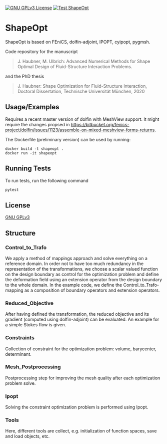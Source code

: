 [![GNU GPLv3 License](https://img.shields.io/badge/license-GNU_GPLv3-green?style=plastic)](https://choosealicense.com/licenses/gpl-3.0/)
[![Test ShapeOpt](https://github.com/JohannesHaubner/ShapeOpt/actions/workflows/docker-image.yml/badge.svg?style=plastic)](https://github.com/JohannesHaubner/ShapeOpt/actions/workflows/docker-image.yml)

# ShapeOpt

ShapeOpt is based on FEniCS, dolfin-adjoint, IPOPT, cyipopt, pygmsh.

Code repository for the manuscript

>J. Haubner, M. Ulbrich: Advanced Numerical Methods for Shape Optimal Design of Fluid-Structure Interaction Problems. 

and the PhD thesis

>J. Haubner: Shape Optimization for Fluid-Structure Interaction, Doctoral Dissertation, Technische Universität München, 2020

## Usage/Examples

Requires a recent master version of dolfin with MeshView support. It might require the changes propsed in https://bitbucket.org/fenics-project/dolfin/issues/1123/assemble-on-mixed-meshview-forms-returns.

The Dockerfile (preliminary version) can be used by running:
```
docker build -t shapeopt .
docker run -it shapeopt
```


## Running Tests

To run tests, run the following command

```bash
pytest
```
## License

[GNU GPLv3](https://choosealicense.com/licenses/gpl-3.0/)

## Structure

### Control_to_Trafo
We apply a method of mappings approach and solve everything on a reference domain. In order not to have too much 
redundancy in the representation of the transformations, we choose a scalar valued function on the design boundary 
as control for the optimization problem and define the deformation field using an extension operator from the design 
boundary to the whole domain. In the example code, we define the Control_to_Trafo-mapping as a composition of boundary
operators and extension operators.

### Reduced_Objective
After having defined the transformation, the reduced objective and its gradient (computed using dolfin-adjoint) 
can be evaluated. An example for a simple Stokes flow is given.

### Constraints
Collection of constraint for the optimization problem: volume, barycenter, determinant.

### Mesh_Postprocessing
Postprocessing step for improving the mesh quality after each optimization problem solve.

### Ipopt
Solving the constraint optimization problem is performed using Ipopt.

### Tools
Here, different tools are collect, e.g. initialization of function spaces, save and load objects, etc.

